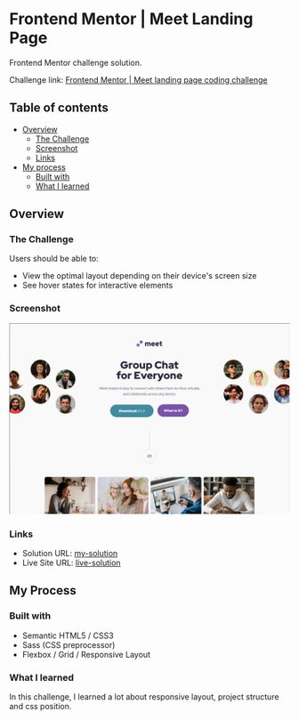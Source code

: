 # Frontend Mentor | Meet Landing Page

Frontend Mentor challenge solution. <br /> 

Challenge link: [Frontend Mentor | Meet landing page coding challenge](https://www.frontendmentor.io/challenges/meet-landing-page-rbTDS6OUR)

## Table of contents

- [Overview](#overview)
  - [The Challenge](#the-challenge)
  - [Screenshot](#screenshot)
  - [Links](#links)
- [My process](#my-process)
  - [Built with](#built-with)
  - [What I learned](#what-i-learned)

## Overview

### The Challenge

Users should be able to:

- View the optimal layout depending on their device's screen size
- See hover states for interactive elements

### Screenshot

![](./screenshots/screenshot.png)

### Links

- Solution URL: [my-solution]()
- Live Site URL: [live-solution]()

## My Process

### Built with

- Semantic HTML5 / CSS3
- Sass (CSS preprocessor)
- Flexbox / Grid / Responsive Layout

### What I learned

In this challenge, I learned a lot about responsive layout, project structure and css position.
